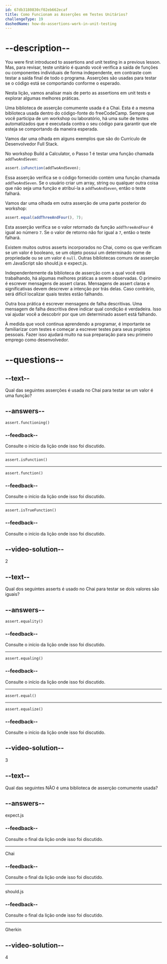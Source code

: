 ```yaml
---
id: 67db3180830cf02eb662ecaf
title: Como Funcionam as Asserções em Testes Unitários?
challengeType: 19
dashedName: how-do-assertions-work-in-unit-testing
---
```


# --description--

You were first introduced to assertions and unit testing in a previous lesson. Mas, para revisar, teste unitário é quando você verifica a saída de funções ou componentes individuais de forma independente, em contraste com testar a saída final de todo o programa. Asserções são usadas para testar se o código está se comportando conforme o esperado.

Nesta lição, vamos analisar mais de perto as assertions em unit tests e explorar algumas melhores práticas.

Uma biblioteca de asserção comumente usada é a Chai. Esta é a mesma biblioteca usada dentro do código-fonte do freeCodeCamp. Sempre que você participa de um workshop ou laboratório, há uma suíte de testes automatizados que é executada contra o seu código para garantir que ele esteja se comportando da maneira esperada.

Vamos dar uma olhada em alguns exemplos que são do Currículo de Desenvolvedor Full Stack.

No workshop Build a Calculator, o Passo 1 é testar uma função chamada `addTwoAndSeven`:

```js
assert.isFunction(addTwoAndSeven);
```

Essa asserção verifica se o código fornecido contém uma função chamada `addTwoAndSeven`. Se o usuário criar um array, string ou qualquer outra coisa que não seja uma função e atribuí-la a `addTwoAndSeven`, então o teste falhará.

Vamos dar uma olhada em outra asserção de uma parte posterior do workshop:

```js
assert.equal(addThreeAndFour(), 7);
```

Esta asserção verifica se o valor retornado da função `addThreeAndFour` é igual ao número `7`. Se o valor de retorno não for igual a `7`, então o teste falhará.

Existem muitos outros asserts incorporados no Chai, como os que verificam se um valor é booleano, se um objeto possui um determinado nome de propriedade ou se um valor é `null`. Outras bibliotecas comuns de asserção em JavaScript são should.js e expect.js.

Independentemente da biblioteca de asserção com a qual você está trabalhando, há algumas melhores práticas a serem observadas. O primeiro é escrever mensagens de assert claras. Mensagens de assert claras e significativas devem descrever a intenção por trás delas. Caso contrário, será difícil localizar quais testes estão falhando.

Outra boa prática é escrever mensagens de falha descritivas. Uma mensagem de falha descritiva deve indicar qual condição é verdadeira. Isso vai ajudar você a descobrir por que um determinado assert está falhando.

À medida que você continua aprendendo a programar, é importante se familiarizar com testes e começar a escrever testes para seus projetos pessoais. Fazer isso ajudará muito na sua preparação para seu primeiro emprego como desenvolvedor.

# --questions--

## --text--

Qual das seguintes asserções é usada no Chai para testar se um valor é uma função?

## --answers--

`assert.functioning()`

### --feedback--

Consulte o início da lição onde isso foi discutido.

---

`assert.isFunction()`

---

`assert.function()`

### --feedback--

Consulte o início da lição onde isso foi discutido.

---

`assert.isTrueFunction()`

### --feedback--

Consulte o início da lição onde isso foi discutido.

## --video-solution--

2

## --text--

Qual dos seguintes asserts é usado no Chai para testar se dois valores são iguais?

## --answers--

`assert.equality()`

### --feedback--

Consulte o início da lição onde isso foi discutido.

---

`assert.equaling()`

### --feedback--

Consulte o início da lição onde isso foi discutido.

---

`assert.equal()`

---

`assert.equalize()`

### --feedback--

Consulte o início da lição onde isso foi discutido.

## --video-solution--

3

## --text--

Qual das seguintes NÃO é uma biblioteca de asserção comumente usada?

## --answers--

expect.js

### --feedback--

Consulte o final da lição onde isso foi discutido.

---

Chai

### --feedback--

Consulte o final da lição onde isso foi discutido.

---

should.js

### --feedback--

Consulte o final da lição onde isso foi discutido.

---

Gherkin

## --video-solution--

4
